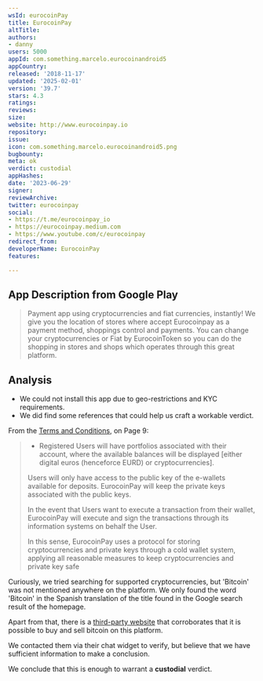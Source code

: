 ```yaml
---
wsId: eurocoinPay
title: EurocoinPay
altTitle: 
authors:
- danny
users: 5000
appId: com.something.marcelo.eurocoinandroid5
appCountry: 
released: '2018-11-17'
updated: '2025-02-01'
version: '39.7'
stars: 4.3
ratings: 
reviews: 
size: 
website: http://www.eurocoinpay.io
repository: 
issue: 
icon: com.something.marcelo.eurocoinandroid5.png
bugbounty: 
meta: ok
verdict: custodial
appHashes: 
date: '2023-06-29'
signer: 
reviewArchive: 
twitter: eurocoinpay
social:
- https://t.me/eurocoinpay_io
- https://eurocoinpay.medium.com
- https://www.youtube.com/c/eurocoinpay
redirect_from: 
developerName: EurocoinPay
features: 

---
```


## App Description from Google Play

> Payment app using cryptocurrencies and fiat currencies, instantly! We give you the location of stores where accept Eurocoinpay as a payment method, shoppings control and payments. You can change your cryptocurrencies or Fiat by EurocoinToken so you can do the shopping in stores and shops which operates through this great platform.

## Analysis

- We could not install this app due to geo-restrictions and KYC requirements.
- We did find some references that could help us craft a workable verdict.

From the [Terms and Conditions](https://www.eurocoinpay.io/terms_conditions), on Page 9:

> - Registered Users will have portfolios associated with their account, where the available balances will be displayed [either digital euros (henceforce EURD) or cryptocurrencies].
>
> Users will only have access to the public key of the e-wallets available for deposits. EurocoinPay will keep the private keys associated with the public keys.
>
> In the event that Users want to execute a transaction from their wallet, EurocoinPay will execute and sign the transactions through its information systems on behalf the User.
>
> In this sense, EurocoinPay uses a protocol for storing cryptocurrencies and private keys through a cold wallet system, applying all reasonable measures to keep cryptocurrencies and private key safe

Curiously, we tried searching for supported cryptocurrencies, but 'Bitcoin' was not mentioned anywhere on the platform. We only found the word 'Bitcoin' in the Spanish translation of the title found in the Google search result of the homepage.

Apart from that, there is a [third-party website](https://tracxn.com/d/companies/eurocoinpay/__6JWwkJ3JXThHQ_LQ5A0eXAyR0-_VLeLaoUU9Thn0k6w) that corroborates that it is possible to buy and sell bitcoin on this platform.

We contacted them via their chat widget to verify, but believe that we have sufficient information to make a conclusion.

We conclude that this is enough to warrant a **custodial** verdict.
